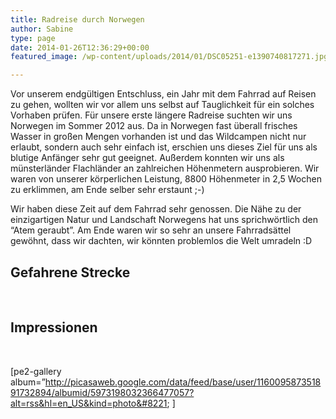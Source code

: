 ```yaml
---
title: Radreise durch Norwegen
author: Sabine
type: page
date: 2014-01-26T12:36:29+00:00
featured_image: /wp-content/uploads/2014/01/DSC05251-e1390740817271.jpg

---
```

Vor unserem endgültigen Entschluss, ein Jahr mit dem Fahrrad auf Reisen zu gehen, wollten wir vor allem uns selbst auf Tauglichkeit für ein solches Vorhaben prüfen. Für unsere erste längere Radreise suchten wir uns Norwegen im Sommer 2012 aus. Da in Norwegen fast überall frisches Wasser in großen Mengen vorhanden ist und das Wildcampen nicht nur erlaubt, sondern auch sehr einfach ist, erschien uns dieses Ziel für uns als blutige Anfänger sehr gut geeignet. Außerdem konnten wir uns als münsterländer Flachländer an zahlreichen Höhenmetern ausprobieren. Wir waren von unserer körperlichen Leistung, 8800 Höhenmeter in 2,5 Wochen zu erklimmen, am Ende selber sehr erstaunt ;-)

Wir haben diese Zeit auf dem Fahrrad sehr genossen. Die Nähe zu der einzigartigen Natur und Landschaft Norwegens hat uns sprichwörtlich den &#8220;Atem geraubt&#8221;. Am Ende waren wir so sehr an unsere Fahrradsättel gewöhnt, dass wir dachten, wir könnten problemlos die Welt umradeln :D

## Gefahrene Strecke

&nbsp;



## Impressionen

&nbsp;

[pe2-gallery album=&#8221;http://picasaweb.google.com/data/feed/base/user/116009587351891732894/albumid/5973198032366477057?alt=rss&hl=en_US&kind=photo&#8221; ]